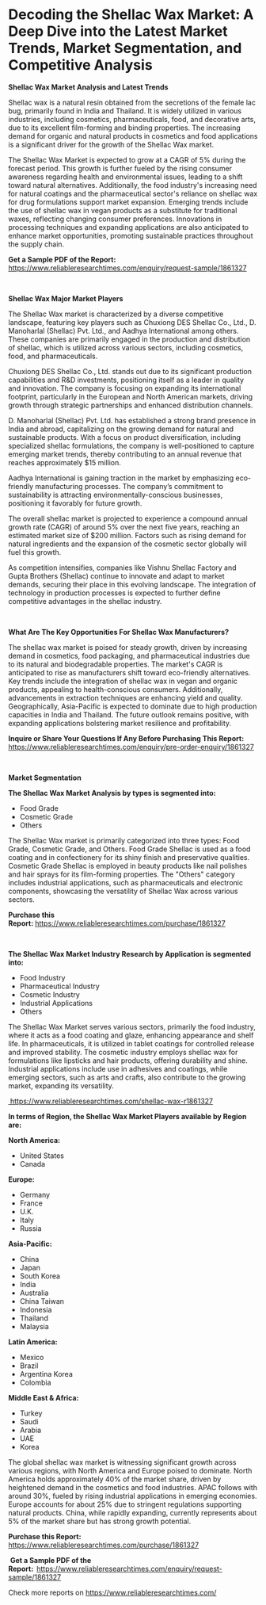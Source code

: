 <p><h1>Decoding the Shellac Wax Market: A Deep Dive into the Latest Market Trends, Market Segmentation, and Competitive Analysis</h1></p><p><strong>Shellac Wax Market Analysis and Latest Trends</strong></p>
<p><p>Shellac wax is a natural resin obtained from the secretions of the female lac bug, primarily found in India and Thailand. It is widely utilized in various industries, including cosmetics, pharmaceuticals, food, and decorative arts, due to its excellent film-forming and binding properties. The increasing demand for organic and natural products in cosmetics and food applications is a significant driver for the growth of the Shellac Wax market.</p><p>The Shellac Wax Market is expected to grow at a CAGR of 5% during the forecast period. This growth is further fueled by the rising consumer awareness regarding health and environmental issues, leading to a shift toward natural alternatives. Additionally, the food industry's increasing need for natural coatings and the pharmaceutical sector's reliance on shellac wax for drug formulations support market expansion. Emerging trends include the use of shellac wax in vegan products as a substitute for traditional waxes, reflecting changing consumer preferences. Innovations in processing techniques and expanding applications are also anticipated to enhance market opportunities, promoting sustainable practices throughout the supply chain.</p></p>
<p><strong>Get a Sample PDF of the Report:&nbsp;</strong> <a href="https://www.reliableresearchtimes.com/enquiry/request-sample/1861327?utm_campaign=3518&utm_medium=2&utm_source=Github&utm_content=ia&utm_term=02042025&utm_id=shellac-wax">https://www.reliableresearchtimes.com/enquiry/request-sample/1861327</a></p>
<p>&nbsp;</p>
<p><strong>Shellac Wax Major Market Players</strong></p>
<p><p>The Shellac Wax market is characterized by a diverse competitive landscape, featuring key players such as Chuxiong DES Shellac Co., Ltd., D. Manoharlal (Shellac) Pvt. Ltd., and Aadhya International among others. These companies are primarily engaged in the production and distribution of shellac, which is utilized across various sectors, including cosmetics, food, and pharmaceuticals.</p><p>Chuxiong DES Shellac Co., Ltd. stands out due to its significant production capabilities and R&D investments, positioning itself as a leader in quality and innovation. The company is focusing on expanding its international footprint, particularly in the European and North American markets, driving growth through strategic partnerships and enhanced distribution channels.</p><p>D. Manoharlal (Shellac) Pvt. Ltd. has established a strong brand presence in India and abroad, capitalizing on the growing demand for natural and sustainable products. With a focus on product diversification, including specialized shellac formulations, the company is well-positioned to capture emerging market trends, thereby contributing to an annual revenue that reaches approximately $15 million.</p><p>Aadhya International is gaining traction in the market by emphasizing eco-friendly manufacturing processes. The company’s commitment to sustainability is attracting environmentally-conscious businesses, positioning it favorably for future growth.</p><p>The overall shellac market is projected to experience a compound annual growth rate (CAGR) of around 5% over the next five years, reaching an estimated market size of $200 million. Factors such as rising demand for natural ingredients and the expansion of the cosmetic sector globally will fuel this growth.</p><p>As competition intensifies, companies like Vishnu Shellac Factory and Gupta Brothers (Shellac) continue to innovate and adapt to market demands, securing their place in this evolving landscape. The integration of technology in production processes is expected to further define competitive advantages in the shellac industry.</p></p>
<p>&nbsp;</p>
<p><strong>What Are The Key Opportunities For Shellac Wax Manufacturers?</strong></p>
<p><p>The shellac wax market is poised for steady growth, driven by increasing demand in cosmetics, food packaging, and pharmaceutical industries due to its natural and biodegradable properties. The market's CAGR is anticipated to rise as manufacturers shift toward eco-friendly alternatives. Key trends include the integration of shellac wax in vegan and organic products, appealing to health-conscious consumers. Additionally, advancements in extraction techniques are enhancing yield and quality. Geographically, Asia-Pacific is expected to dominate due to high production capacities in India and Thailand. The future outlook remains positive, with expanding applications bolstering market resilience and profitability.</p></p>
<p><strong>Inquire or Share Your Questions If Any Before Purchasing This Report:</strong> <a href="https://www.reliableresearchtimes.com/enquiry/pre-order-enquiry/1861327?utm_campaign=3518&utm_medium=2&utm_source=Github&utm_content=ia&utm_term=02042025&utm_id=shellac-wax">https://www.reliableresearchtimes.com/enquiry/pre-order-enquiry/1861327</a></p>
<p>&nbsp;</p>
<p><strong>Market Segmentation</strong></p>
<p><strong>The Shellac Wax Market Analysis by types is segmented into:</strong></p>
<p><ul><li>Food Grade</li><li>Cosmetic Grade</li><li>Others</li></ul></p>
<p><p>The Shellac Wax market is primarily categorized into three types: Food Grade, Cosmetic Grade, and Others. Food Grade Shellac is used as a food coating and in confectionery for its shiny finish and preservative qualities. Cosmetic Grade Shellac is employed in beauty products like nail polishes and hair sprays for its film-forming properties. The "Others" category includes industrial applications, such as pharmaceuticals and electronic components, showcasing the versatility of Shellac Wax across various sectors.</p></p>
<p><strong>Purchase this Report:&nbsp;</strong><a href="https://www.reliableresearchtimes.com/purchase/1861327?utm_campaign=3518&utm_medium=2&utm_source=Github&utm_content=ia&utm_term=02042025&utm_id=shellac-wax">https://www.reliableresearchtimes.com/purchase/1861327</a></p>
<p>&nbsp;</p>
<p><strong>The Shellac Wax Market Industry Research by Application is segmented into:</strong></p>
<p><ul><li>Food Industry</li><li>Pharmaceutical Industry</li><li>Cosmetic Industry</li><li>Industrial Applications</li><li>Others</li></ul></p>
<p><p>The Shellac Wax Market serves various sectors, primarily the food industry, where it acts as a food coating and glaze, enhancing appearance and shelf life. In pharmaceuticals, it is utilized in tablet coatings for controlled release and improved stability. The cosmetic industry employs shellac wax for formulations like lipsticks and hair products, offering durability and shine. Industrial applications include use in adhesives and coatings, while emerging sectors, such as arts and crafts, also contribute to the growing market, expanding its versatility.</p></p>
<p><a href="https://www.reliableresearchtimes.com/shellac-wax-r1861327?utm_campaign=3518&utm_medium=2&utm_source=Github&utm_content=ia&utm_term=02042025&utm_id=shellac-wax">&nbsp;https://www.reliableresearchtimes.com/shellac-wax-r1861327</a></p>
<p><strong>In terms of Region, the Shellac Wax Market Players available by Region are:</strong></p>
<p>
    <p> <strong> North America: </strong>
        <ul>
            <li>United States</li>
            <li>Canada</li>
        </ul>
        </p> 
    <p> <strong> Europe: </strong>
        <ul>
            <li>Germany</li>
            <li>France</li>
            <li>U.K.</li>
            <li>Italy</li>
            <li>Russia</li>
        </ul>
        </p> 
    <p> <strong> Asia-Pacific: </strong>
        <ul>
            <li>China</li>
            <li>Japan</li>
            <li>South Korea</li>
            <li>India</li>
            <li>Australia</li>
            <li>China Taiwan</li>
            <li>Indonesia</li>
            <li>Thailand</li>
            <li>Malaysia</li>
        </ul>
        </p> 
    <p> <strong> Latin America: </strong>
        <ul>
            <li>Mexico</li>
            <li>Brazil</li>
            <li>Argentina Korea</li>
            <li>Colombia</li>
        </ul>
        </p> 
    <p> <strong> Middle East & Africa: </strong>
        <ul>
            <li>Turkey</li>
            <li>Saudi</li>
            <li>Arabia</li>
            <li>UAE</li>
            <li>Korea</li>
        </ul>
    </p>
    </p>
<p><p>The global shellac wax market is witnessing significant growth across various regions, with North America and Europe poised to dominate. North America holds approximately 40% of the market share, driven by heightened demand in the cosmetics and food industries. APAC follows with around 30%, fueled by rising industrial applications in emerging economies. Europe accounts for about 25% due to stringent regulations supporting natural products. China, while rapidly expanding, currently represents about 5% of the market share but has strong growth potential.</p></p>
<p><strong>Purchase this Report: </strong><a href="https://www.reliableresearchtimes.com/purchase/1861327?utm_campaign=3518&utm_medium=2&utm_source=Github&utm_content=ia&utm_term=02042025&utm_id=shellac-wax">https://www.reliableresearchtimes.com/purchase/1861327</a></p>
<p>&nbsp;<strong>Get a Sample PDF of the Report:&nbsp;&nbsp;</strong><a href="https://www.reliableresearchtimes.com/enquiry/request-sample/1861327?utm_campaign=3518&utm_medium=2&utm_source=Github&utm_content=ia&utm_term=02042025&utm_id=shellac-wax">https://www.reliableresearchtimes.com/enquiry/request-sample/1861327</a></p>
<p><strong></strong></p>
<p>Check more reports on <a href="https://www.reliableresearchtimes.com/?utm_campaign=3518&utm_medium=2&utm_source=Github&utm_content=ia&utm_term=02042025&utm_id=shellac-wax">https://www.reliableresearchtimes.com/</a></p>